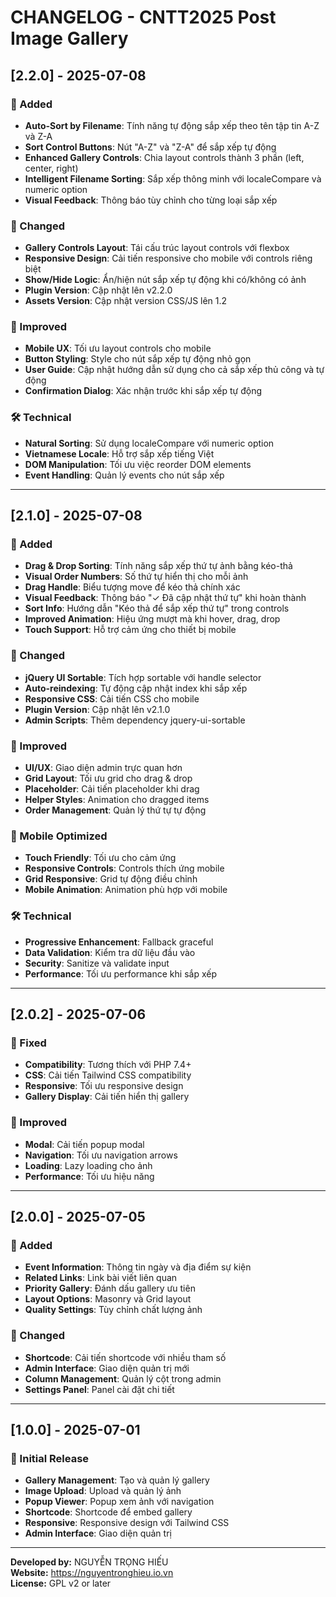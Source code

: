 # CHANGELOG - CNTT2025 Post Image Gallery

## [2.2.0] - 2025-07-08

### 🚀 Added

- **Auto-Sort by Filename**: Tính năng tự động sắp xếp theo tên tập tin A-Z và Z-A
- **Sort Control Buttons**: Nút "A-Z" và "Z-A" để sắp xếp tự động
- **Enhanced Gallery Controls**: Chia layout controls thành 3 phần (left, center, right)
- **Intelligent Filename Sorting**: Sắp xếp thông minh với localeCompare và numeric option
- **Visual Feedback**: Thông báo tùy chỉnh cho từng loại sắp xếp

### 🔧 Changed

- **Gallery Controls Layout**: Tái cấu trúc layout controls với flexbox
- **Responsive Design**: Cải tiến responsive cho mobile với controls riêng biệt
- **Show/Hide Logic**: Ẩn/hiện nút sắp xếp tự động khi có/không có ảnh
- **Plugin Version**: Cập nhật lên v2.2.0
- **Assets Version**: Cập nhật version CSS/JS lên 1.2

### 🎨 Improved

- **Mobile UX**: Tối ưu layout controls cho mobile
- **Button Styling**: Style cho nút sắp xếp tự động nhỏ gọn
- **User Guide**: Cập nhật hướng dẫn sử dụng cho cả sắp xếp thủ công và tự động
- **Confirmation Dialog**: Xác nhận trước khi sắp xếp tự động

### 🛠️ Technical

- **Natural Sorting**: Sử dụng localeCompare với numeric option
- **Vietnamese Locale**: Hỗ trợ sắp xếp tiếng Việt
- **DOM Manipulation**: Tối ưu việc reorder DOM elements
- **Event Handling**: Quản lý events cho nút sắp xếp

---

## [2.1.0] - 2025-07-08

### 🚀 Added

- **Drag & Drop Sorting**: Tính năng sắp xếp thứ tự ảnh bằng kéo-thả
- **Visual Order Numbers**: Số thứ tự hiển thị cho mỗi ảnh
- **Drag Handle**: Biểu tượng move để kéo thả chính xác
- **Visual Feedback**: Thông báo "✓ Đã cập nhật thứ tự" khi hoàn thành
- **Sort Info**: Hướng dẫn "Kéo thả để sắp xếp thứ tự" trong controls
- **Improved Animation**: Hiệu ứng mượt mà khi hover, drag, drop
- **Touch Support**: Hỗ trợ cảm ứng cho thiết bị mobile

### 🔧 Changed

- **jQuery UI Sortable**: Tích hợp sortable với handle selector
- **Auto-reindexing**: Tự động cập nhật index khi sắp xếp
- **Responsive CSS**: Cải tiến CSS cho mobile
- **Plugin Version**: Cập nhật lên v2.1.0
- **Admin Scripts**: Thêm dependency jquery-ui-sortable

### 🎨 Improved

- **UI/UX**: Giao diện admin trực quan hơn
- **Grid Layout**: Tối ưu grid cho drag & drop
- **Placeholder**: Cải tiến placeholder khi drag
- **Helper Styles**: Animation cho dragged items
- **Order Management**: Quản lý thứ tự tự động

### 📱 Mobile Optimized

- **Touch Friendly**: Tối ưu cho cảm ứng
- **Responsive Controls**: Controls thích ứng mobile
- **Grid Responsive**: Grid tự động điều chỉnh
- **Mobile Animation**: Animation phù hợp với mobile

### 🛠️ Technical

- **Progressive Enhancement**: Fallback graceful
- **Data Validation**: Kiểm tra dữ liệu đầu vào
- **Security**: Sanitize và validate input
- **Performance**: Tối ưu performance khi sắp xếp

---

## [2.0.2] - 2025-07-06

### 🔧 Fixed

- **Compatibility**: Tương thích với PHP 7.4+
- **CSS**: Cải tiến Tailwind CSS compatibility
- **Responsive**: Tối ưu responsive design
- **Gallery Display**: Cải tiến hiển thị gallery

### 🎨 Improved

- **Modal**: Cải tiến popup modal
- **Navigation**: Tối ưu navigation arrows
- **Loading**: Lazy loading cho ảnh
- **Performance**: Tối ưu hiệu năng

---

## [2.0.0] - 2025-07-05

### 🚀 Added

- **Event Information**: Thông tin ngày và địa điểm sự kiện
- **Related Links**: Link bài viết liên quan
- **Priority Gallery**: Đánh dấu gallery ưu tiên
- **Layout Options**: Masonry và Grid layout
- **Quality Settings**: Tùy chỉnh chất lượng ảnh

### 🔧 Changed

- **Shortcode**: Cải tiến shortcode với nhiều tham số
- **Admin Interface**: Giao diện quản trị mới
- **Column Management**: Quản lý cột trong admin
- **Settings Panel**: Panel cài đặt chi tiết

---

## [1.0.0] - 2025-07-01

### 🚀 Initial Release

- **Gallery Management**: Tạo và quản lý gallery
- **Image Upload**: Upload và quản lý ảnh
- **Popup Viewer**: Popup xem ảnh với navigation
- **Shortcode**: Shortcode để embed gallery
- **Responsive**: Responsive design với Tailwind CSS
- **Admin Interface**: Giao diện quản trị

---

**Developed by:** NGUYỄN TRỌNG HIẾU  
**Website:** https://nguyentronghieu.io.vn  
**License:** GPL v2 or later
